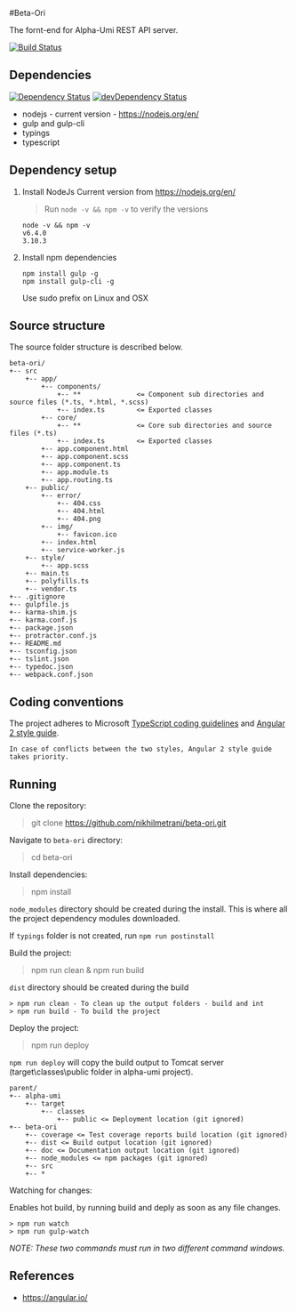 #Beta-Ori

The fornt-end for Alpha-Umi REST API server.

[![Build Status](https://travis-ci.com/nikhilmetrani/beta-ori.svg?token=bQkogbxFfYCzp5uJhLW7&branch=devcenter)](https://travis-ci.com/nikhilmetrani/beta-ori)

Dependencies
-------------

<a href="https://david-dm.org/nikhilmetrani/beta-ori"><img src="https://david-dm.org/nikhilmetrani/beta-ori.svg" alt="Dependency Status"></a>
<a href="https://david-dm.org/nikhilmetrani/beta-ori/?type=dev"><img src="https://david-dm.org/nikhilmetrani/beta-ori/dev-status.svg" alt="devDependency Status"></a>

- nodejs - current version - https://nodejs.org/en/
- gulp and gulp-cli
- typings
- typescript

Dependency setup
-------

1. Install NodeJs Current version from https://nodejs.org/en/
    >Run `node -v && npm -v` to verify the versions

    ```
    node -v && npm -v
    v6.4.0
    3.10.3
    ```
2. Install npm dependencies

    ```
    npm install gulp -g
    npm install gulp-cli -g
    ```
    Use sudo prefix on Linux and OSX

Source structure
-------

The source folder structure is described below.

```
beta-ori/
+-- src
    +-- app/
        +-- components/
            +-- **              <= Component sub directories and source files (*.ts, *.html, *.scss)
            +-- index.ts        <= Exported classes
        +-- core/
            +-- **              <= Core sub directories and source files (*.ts)
            +-- index.ts        <= Exported classes
        +-- app.component.html
        +-- app.component.scss
        +-- app.component.ts
        +-- app.module.ts
        +-- app.routing.ts
    +-- public/
        +-- error/
            +-- 404.css
            +-- 404.html
            +-- 404.png
        +-- img/
            +-- favicon.ico
        +-- index.html
        +-- service-worker.js
    +-- style/
        +-- app.scss
    +-- main.ts
    +-- polyfills.ts
    +-- vendor.ts
+-- .gitignore
+-- gulpfile.js
+-- karma-shim.js
+-- karma.conf.js
+-- package.json
+-- protractor.conf.js
+-- README.md
+-- tsconfig.json
+-- tslint.json
+-- typedoc.json
+-- webpack.conf.json
```

Coding conventions
-------

The project adheres to Microsoft [TypeScript coding guidelines](https://github.com/Microsoft/TypeScript/wiki/Coding-guidelines "Open link") and [Angular 2 style guide](https://angular.io/styleguide "Open link").

`In case of conflicts between the two styles, Angular 2 style guide takes priority.`

Running
-------

Clone the repository:

> git clone https://github.com/nikhilmetrani/beta-ori.git

Navigate to `beta-ori` directory:

> cd beta-ori

Install dependencies:

> npm install

`node_modules` directory should be created during the install.
This is where all the project dependency modules downloaded.

If `typings` folder is not created, run `npm run postinstall`

Build the project:

> npm run clean & npm run build

`dist` directory should be created during the build

```
> npm run clean - To clean up the output folders - build and int
> npm run build - To build the project
```

Deploy the project:

> npm run deploy

`npm run deploy` will copy the build output to Tomcat server (target\classes\public folder in alpha-umi project).

```
parent/
+-- alpha-umi
    +-- target
        +-- classes
            +-- public <= Deployment location (git ignored)
+-- beta-ori
    +-- coverage <= Test coverage reports build location (git ignored)
    +-- dist <= Build output location (git ignored)
    +-- doc <= Documentation output location (git ignored)
    +-- node_modules <= npm packages (git ignored)
    +-- src
    +-- *
```

Watching for changes:

Enables hot build, by running build and deply as soon as any file changes.

```
> npm run watch
> npm run gulp-watch
```

*NOTE: These two commands must run in two different command windows.*

References
---------

- https://angular.io/
